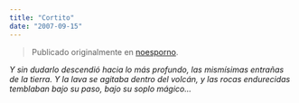 ```yaml
---
title: "Cortito"
date: "2007-09-15"
---
```


> Publicado originalmente en [noesporno](/noesporno).

_Y sin dudarlo descendió hacia lo más profundo, las mismísimas entrañas de la tierra. Y la lava se agitaba dentro del volcán, y las rocas endurecidas temblaban bajo su paso, bajo su soplo mágico..._
